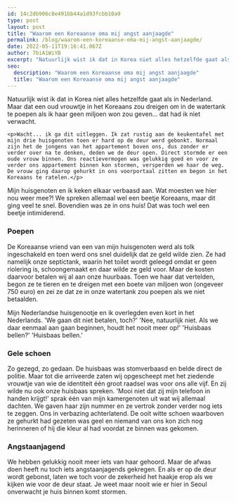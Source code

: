 ```yaml
---
id: 14c2db906c8e491bb44a1d93fcbb10a9
type: post
layout: post
title: "Waarom een Koreaanse oma mij angst aanjaagde"
permalink: /blog/waarom-een-koreaanse-oma-mij-angst-aanjaagde/
date: 2022-05-11T19:16:41.067Z
author: 7biA1WiYB
excerpt: "Natuurlijk wist ik dat in Korea niet alles hetzelfde gaat als in Nederland. Maar dat een oud vrouwtje in het Koreaans zou dreigen om in de watertank te poepen als ik haar geen miljoen won zou geven... dat had ik niet verwacht.   "
seo:
  description: "Waarom een Koreaanse oma mij angst aanjaagde"
  title: "Waarom een Koreaanse oma mij angst aanjaagde"
---
```

Natuurlijk wist ik dat in Korea niet alles hetzelfde gaat als in Nederland. Maar dat een oud vrouwtje in het Koreaans zou dreigen om in de watertank te poepen als ik haar geen miljoen won zou geven... dat had ik niet verwacht.   

    <p>Wacht... ik ga dit uitleggen. Ik zat rustig aan de keukentafel met mijn drie huisgenoten toen er hard op de deur werd gebonkt. Normaal zijn het de jongens van het appartement boven ons, dus zonder er verder over na te denken, deden we de deur open. Direct stormde er een oude vrouw binnen. Ons reactievermogen was gelukkig goed en voor ze verder ons appartement binnen kon stormen, versperden we haar de weg. De vrouw ging daarop gehurkt in ons voorportaal zitten en begon in het Koreaans te ratelen.</p>
<p>Mijn huisgenoten en ik keken elkaar verbaasd aan. Wat moesten we hier nou weer mee?! We spreken allemaal wel een beetje Koreaans, maar dit ging veel te snel. Bovendien was ze in ons huis! Dat was toch wel een beetje intimiderend.</p>
<h3>Poepen </h3>
<p>De Koreaanse vriend van een van mijn huisgenoten werd als tolk ingeschakeld en toen werd ons snel duidelijk dat ze geld wilde zien. Ze had namelijk onze septictank, waarin het toilet wordt geleegd omdat er geen riolering is, schoongemaakt en daar wilde ze geld voor. Maar de kosten daarvoor betalen wij al aan onze huurbaas. Toen we haar dat vertelden, begon ze te tieren en te dreigen met een boete van miljoen won (ongeveer 750 euro) en zei ze dat ze in onze watertank zou poepen als we niet betaalden.</p>
<p>Mijn Nederlandse huisgenootje en ik overlegden even kort in het Nederlands. 'We gaan dit niet betalen, toch?' 'Nee, natuurlijk niet. Als we daar eenmaal aan gaan beginnen, houdt het nooit meer op!' 'Huisbaas bellen?' 'Huisbaas bellen.'</p>
<h3>Gele schoen </h3>
<p>Zo gezegd, zo gedaan. De huisbaas was stomverbaasd en belde direct de politie. Maar tot die arriveerde zaten wij opgescheept met het ziedende vrouwtje van wie de identiteit één groot raadsel was voor ons alle vijf. En zij wilde nu ook onze huisbaas spreken. 'Mooi niet dat zij mijn telefoon in handen krijgt!' sprak één van mijn kamergenoten uit wat wij allemaal dachten. We gaven haar zijn nummer en ze vertrok zonder verder nog iets te zeggen. Ons in verbazing achterlatend. De ooit witte schoen waarboven ze gehurkt had gezeten was geel en niemand van ons kon zich nog herinneren of hij die kleur al had voordat ze binnen was gekomen.</p>
<h3>Angstaanjagend </h3>
<p>We hebben gelukkig nooit meer iets van haar gehoord. Maar de afwas doen heeft nu toch iets angstaanjagends gekregen. En als er op de deur wordt gebonst, laten we toch voor de zekerheid het haakje erop als we kijken wie voor de deur staat. Je weet maar nooit wie er hier in Seoul onverwacht je huis binnen komt stormen. </p>  
